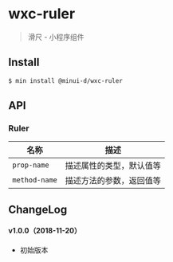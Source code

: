 # wxc-ruler

> 滑尺 - 小程序组件

## Install

``` bash
$ min install @minui-d/wxc-ruler
```


## API

### Ruler

| 名称                  | 描述                         |
|----------------------|------------------------------|
|`prop-name`           | 描述属性的类型，默认值等         |
|`method-name`         | 描述方法的参数，返回值等         |

## ChangeLog

#### v1.0.0（2018-11-20）

- 初始版本
